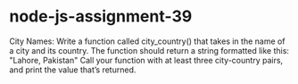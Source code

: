 # node-js-assignment-39
City Names: Write a function called city_country() that takes in the name of a city and its country. The function should return a string formatted like this:  "Lahore, Pakistan"  Call your function with at least three city-country pairs, and print the value that’s returned.
